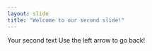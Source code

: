 ```yaml
---
layout: slide
title: "Welcome to our second slide!"
---
```

Your second text
Use the left arrow to go back!

